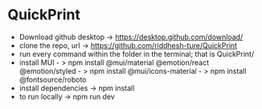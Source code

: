 # QuickPrint

- Download github desktop -> https://desktop.github.com/download/
- clone the repo, url -> https://github.com/riddhesh-ture/QuickPrint
- run every command within the folder in the terminal; that is QuickPrint/
- install MUI - > npm install @mui/material @emotion/react @emotion/styled
              - > npm install @mui/icons-material
              - > npm install @fontsource/roboto
- install dependencies -> npm install
- to run locally -> npm run dev




